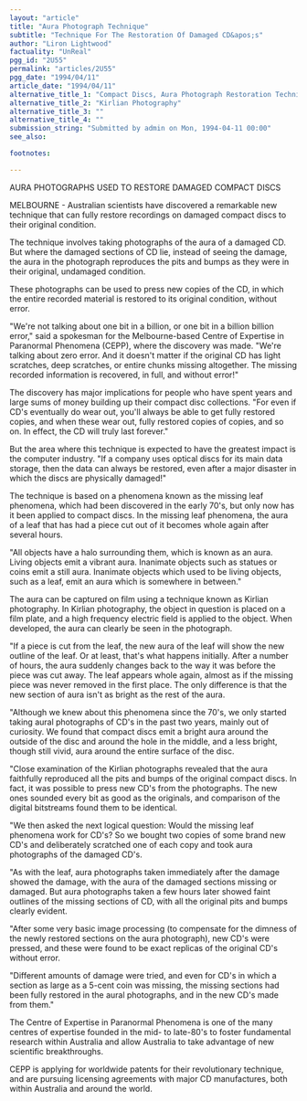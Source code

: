 ```yaml
---
layout: "article"
title: "Aura Photograph Technique"
subtitle: "Technique For The Restoration Of Damaged CD&apos;s"
author: "Liron Lightwood"
factuality: "UnReal"
pgg_id: "2U55"
permalink: "articles/2U55"
pgg_date: "1994/04/11"
article_date: "1994/04/11"
alternative_title_1: "Compact Discs, Aura Photograph Restoration Technique"
alternative_title_2: "Kirlian Photography"
alternative_title_3: ""
alternative_title_4: ""
submission_string: "Submitted by admin on Mon, 1994-04-11 00:00"
see_also:

footnotes: 

---
```

<div>
<p>AURA PHOTOGRAPHS USED TO RESTORE DAMAGED COMPACT DISCS</p>
<p>MELBOURNE - Australian scientists have discovered a remarkable new technique that can fully restore recordings on damaged compact discs to their original condition.</p>
<p>The technique involves taking photographs of the aura of a damaged CD. But where the damaged sections of CD lie, instead of seeing the damage, the aura in the photograph reproduces the pits and bumps as they were in their original, undamaged condition.</p>
<p>These photographs can be used to press new copies of the CD, in which the entire recorded material is restored to its original condition, without error.</p>
<p>"We're not talking about one bit in a billion, or one bit in a billion billion error," said a spokesman for the Melbourne-based Centre of Expertise in Paranormal Phenomena (CEPP), where the discovery was made. "We're talking about zero error. And it doesn't matter if the original CD has light scratches, deep scratches, or entire chunks missing altogether. The missing recorded information is recovered, in full, and without error!"</p>
<p>The discovery has major implications for people who have spent years and large sums of money building up their compact disc collections. "For even if CD's eventually do wear out, you'll always be able to get fully restored copies, and when these wear out, fully restored copies of copies, and so on. In effect, the CD will truly last forever."</p>
<p>But the area where this technique is expected to have the greatest impact is the computer industry. "If a company uses optical discs for its main data storage, then the data can always be restored, even after a major disaster in which the discs are physically damaged!"</p>
<p>The technique is based on a phenomena known as the missing leaf phenomena, which had been discovered in the early 70's, but only now has it been applied to compact discs. In the missing leaf phenomena, the aura of a leaf that has had a piece cut out of it becomes whole again after several hours.</p>
<p>"All objects have a halo surrounding them, which is known as an aura. Living objects emit a vibrant aura. Inanimate objects such as statues or coins emit a still aura. Inanimate objects which used to be living objects, such as a leaf, emit an aura which is somewhere in between."</p>
<p>The aura can be captured on film using a technique known as Kirlian photography. In Kirlian photography, the object in question is placed on a film plate, and a high frequency electric field is applied to the object. When developed, the aura can clearly be seen in the photograph.</p>
<p>"If a piece is cut from the leaf, the new aura of the leaf will show the new outline of the leaf. Or at least, that's what happens initially. After a number of hours, the aura suddenly changes back to the way it was before the piece was cut away. The leaf appears whole again, almost as if the missing piece was never removed in the first place. The only difference is that the new section of aura isn't as bright as the rest of the aura.</p>
<p>"Although we knew about this phenomena since the 70's, we only started taking aural photographs of CD's in the past two years, mainly out of curiosity. We found that compact discs emit a bright aura around the outside of the disc and around the hole in the middle, and a less bright, though still vivid, aura around the entire surface of the disc.</p>
<p>"Close examination of the Kirlian photographs revealed that the aura faithfully reproduced all the pits and bumps of the original compact discs. In fact, it was possible to press new CD's from the photographs. The new ones sounded every bit as good as the originals, and comparison of the digital bitstreams found them to be identical.</p>
<p>"We then asked the next logical question: Would the missing leaf phenomena work for CD's? So we bought two copies of some brand new CD's and deliberately scratched one of each copy and took aura photographs of the damaged CD's.</p>
<p>"As with the leaf, aura photographs taken immediately after the damage showed the damage, with the aura of the damaged sections missing or damaged. But aura photographs taken a few hours later showed faint outlines of the missing sections of CD, with all the original pits and bumps clearly evident.</p>
<p>"After some very basic image processing (to compensate for the dimness of the newly restored sections on the aura photograph), new CD's were pressed, and these were found to be exact replicas of the original CD's without error.</p>
<p>"Different amounts of damage were tried, and even for CD's in which a section as large as a 5-cent coin was missing, the missing sections had been fully restored in the aural photographs, and in the new CD's made from them."</p>
<p>The Centre of Expertise in Paranormal Phenomena is one of the many centres of expertise founded in the mid- to late-80's to foster fundamental research within Australia and allow Australia to take advantage of new scientific breakthroughs.</p>
<p>CEPP is applying for worldwide patents for their revolutionary technique, and are pursuing licensing agreements with major CD manufactures, both within Australia and around the world. <!--Amazon_CLS_IM_END--></p>
</div>

